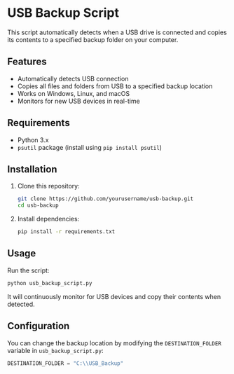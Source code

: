 # USB Backup Script

This script automatically detects when a USB drive is connected and copies its contents to a specified backup folder on your computer.

## Features
- Automatically detects USB connection
- Copies all files and folders from USB to a specified backup location
- Works on Windows, Linux, and macOS
- Monitors for new USB devices in real-time

## Requirements
- Python 3.x
- `psutil` package (install using `pip install psutil`)

## Installation
1. Clone this repository:
   ```bash
   git clone https://github.com/yourusername/usb-backup.git
   cd usb-backup
   ```
2. Install dependencies:
   ```bash
   pip install -r requirements.txt
   ```

## Usage
Run the script:
```bash
python usb_backup_script.py
```
It will continuously monitor for USB devices and copy their contents when detected.

## Configuration
You can change the backup location by modifying the `DESTINATION_FOLDER` variable in `usb_backup_script.py`:
```python
DESTINATION_FOLDER = "C:\\USB_Backup"
```

#
